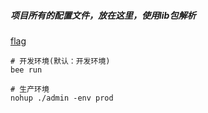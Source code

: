 ##### 项目所有的配置文件，放在这里，使用lib包解析

[flag](https://books.studygolang.com/The-Golang-Standard-Library-by-Example/chapter13/13.1.html)

```shell script
# 开发环境(默认：开发环境)
bee run

# 生产环境
nohup ./admin -env prod 
```


